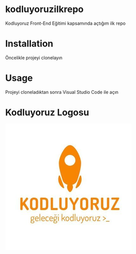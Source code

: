 # kodluyoruzilkrepo
Kodluyoruz Front-End Eğitimi kapsamında açtığım ilk repo

# Installation
Öncelikle projeyi clonelayın

# Usage
Projeyi cloneladıktan sonra Visual Studio Code ile açın

# Kodluyoruz Logosu
![Kodluyoruz Logo](https://raw.githubusercontent.com/Kodluyoruz/taskforce/git/git/markdown-nedir-nasil-kullaniriz-/figures/kodluyoruz_logo.jpg)


